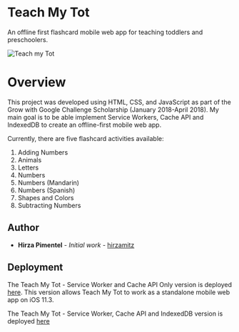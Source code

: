 # Teach My Tot
An offline first flashcard mobile web app for teaching toddlers and preschoolers. 

![Teach my Tot](https://github.com/hirzamitz/teachmytot/blob/master/TeachMyTot.jpg)

# Overview
This project was developed using HTML, CSS, and JavaScript as part of the Grow with Google Challenge Scholarship (January 2018-April 2018). My main goal is to be able implement Service Workers, Cache API and IndexedDB to create an offline-first mobile web app.

Currently, there are five flashcard activities available:
1. Adding Numbers 
2. Animals
3. Letters
4. Numbers
5. Numbers (Mandarin)
6. Numbers (Spanish)
7. Shapes and Colors
8. Subtracting Numbers

## Author
* **Hirza Pimentel** - *Initial work* - [hirzamitz](https://github.com/hirzamitz)

## Deployment
The Teach My Tot - Service Worker and Cache API Only version is deployed [here](https://teachmytot.netlify.com). This version allows Teach My Tot to work as a standalone mobile web app on iOS 11.3.

The Teach My Tot - Service Worker, Cache API and IndexedDB version is deployed [here](https://testteachmytot.netlify.com)
